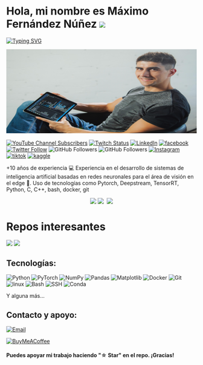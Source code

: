 # Hola, mi nombre es Máximo Fernández Núñez ![](https://user-images.githubusercontent.com/18350557/176309783-0785949b-9127-417c-8b55-ab5a4333674e.gif)

[![Typing SVG](https://readme-typing-svg.herokuapp.com?font=Fira+Code&size=21&duration=6000&pause=200&color=35B7F1&width=550&height=45&lines=Machine+learning+and+Deep+learning+engineer)](https://git.io/typing-svg)

![maximofn.com](maximo-0035_new_aspect_ratio_2.jpg)

<!-- YouTube Channel Subscribers -->
[![YouTube Channel Subscribers](https://img.shields.io/youtube/channel/subscribers/UCdQwg2JU_fWRsHn3yIlf3tw?style=social)](https://www.youtube.com/channel/UCdQwg2JU_fWRsHn3yIlf3tw?sub_confirmation=1)
[![Twitch Status](https://img.shields.io/twitch/status/maximofn?style=social)](https://www.twitch.tv/maximofn/)
[![LinkedIn](https://img.shields.io/badge/LinkedIn-0077B5?style=flat&logo=linkedin&logoColor=blue&color=white)](https://www.linkedin.com/in/MaximoFN/)
[![facebook](https://img.shields.io/badge/Facebook-1877F2?style=flat&logo=facebook&logoColor=blue&color=white)](https://www.facebook.com/profile.php?id=100085177670661)
[![Twitter Follow](https://img.shields.io/twitter/follow/Maximo_fn?style=social)](https://twitter.com/Maximo_fn)
![GitHub Followers](https://img.shields.io/github/followers/maximofn?style=social)
![GitHub Followers](https://img.shields.io/github/stars/maximofn?style=social)
[![Instagram](https://img.shields.io/badge/Instagram-E4405F?style=flat&logo=instagram&logoColor=bc2a8d&color=white)](https://www.instagram.com/maximo__fn/)
[![tiktok](https://img.shields.io/badge/TikTok-%23000000.svg?style=flat&logo=TikTok&logoColor=black&color=white)](https://www.tiktok.com/@maximo__fn)
[![kaggle](https://img.shields.io/badge/Kaggle-20BEFF?style=flat&logo=Kaggle&logoColor=blue&color=white)](https://www.kaggle.com/maximofn)
<!-- [![Discord](https://img.shields.io/discord/729672926432985098?style=social&label=Discord&logo=discord)](https://mouredev.com/discord) -->

+10 años de experiencia 💻
Experiencia en el desarrollo de sistemas de inteligencia artificial basadas en redes neuronales para el área de visión en el edge 👀. Uso de tecnologías como Pytorch, Deepstream, TensorRT, Python, C, C++, bash, docker, git

<div align="center">
  <a href="https://github.com/maximofn"></a>
  <img height="180em" src="https://github-readme-stats.vercel.app/api?username=maximofn&show=reviews,discussions_started,discussions_answered,prs_merged,prs_merged_percentage&show_icons=true&theme=transparent"/>
  <img height="180em" src="https://github-readme-stats.vercel.app/api/top-langs?username=maximofn&theme=transparent" />
  <img href="http://www.github.com/maximofn">
  <img src="https://streak-stats.demolab.com?user=maximofn&theme=transparent&date_format=j%20M%5B%20Y%5D" />
</div>

# Repos interesantes
<a href="https://github.com/maximofn/alfred" target="_blank" rel="noopener noreferrer"><img src="https://github-readme-stats.vercel.app/api/pin/?username=maximofn&repo=alfred&show_owner=true&theme=transparent" /></a> <a href="https://github.com/maximofn/gpu_monitor" target="_blank" rel="noopener noreferrer"><img src="https://github-readme-stats.vercel.app/api/pin/?username=maximofn&repo=gpu_monitor&show_owner=true&theme=transparent" /></a>

## Tecnologías:
![Python](https://img.shields.io/badge/python-3a7aac?style=for-the-badge&logo=python&logoColor=fdd342)
![PyTorch](https://img.shields.io/badge/PyTorch-000000?style=for-the-badge&logo=PyTorch&logoColor=ef4b28)
![NumPy](https://img.shields.io/badge/numpy-113140?style=for-the-badge&logo=numpy&logoColor=4e77cf)
![Pandas](https://img.shields.io/badge/pandas-130654?style=for-the-badge&logo=pandas&logoColor=white)
![Matplotlib](https://img.shields.io/badge/Matplotlib-11557c?style=for-the-badge&logo=Matplotlib&logoColor=white)
![Docker](https://img.shields.io/badge/docker-1e63ee?style=for-the-badge&logo=docker&logoColor=white)
![Git](https://img.shields.io/badge/git-f05030?style=for-the-badge&logo=git&logoColor=white)
![linux](https://img.shields.io/badge/linux-000000?style=for-the-badge&logo=linux&logoColor=white)
![Bash](https://img.shields.io/badge/$__bash-3e484a?style=for-the-badge&logo=bash&logoColor=white)
![SSH](https://img.shields.io/badge/ssh-363636?style=for-the-badge&logo=ssh&logoColor=white)
![Conda](https://img.shields.io/badge/conda-43b02a?style=for-the-badge&logo=conda&logoColor=white)

Y alguna más...


## Contacto y apoyo:

[![Email](https://img.shields.io/badge/maximofn@gmail.com-email_personal-D14836?style=for-the-badge&logo=gmail&logoColor=white&labelColor=101010)](mailto:maximofn@gmail.com)

[![BuyMeACoffee](https://img.shields.io/badge/Buy_Me_A_Coffee-support_my_work-FFDD00?style=for-the-badge&logo=buy-me-a-coffee&logoColor=white&labelColor=101010)](https://www.buymeacoffee.com/maximofn)

#### Puedes apoyar mi trabajo haciendo "☆ Star" en el repo. ¡Gracias!